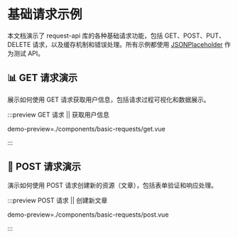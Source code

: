 # 基础请求示例

本文档演示了 request-api 库的各种基础请求功能，包括 GET、POST、PUT、DELETE 请求，以及缓存机制和错误处理。所有示例都使用 [JSONPlaceholder](https://jsonplaceholder.typicode.com/) 作为测试 API。

## 📊 GET 请求演示

展示如何使用 GET 请求获取用户信息，包括请求过程可视化和数据展示。

:::preview GET 请求 || 获取用户信息

demo-preview=./components/basic-requests/get.vue

:::

## 📝 POST 请求演示

演示如何使用 POST 请求创建新的资源（文章），包括表单验证和响应处理。

:::preview POST 请求 || 创建新文章

demo-preview=./components/basic-requests/post.vue

:::

